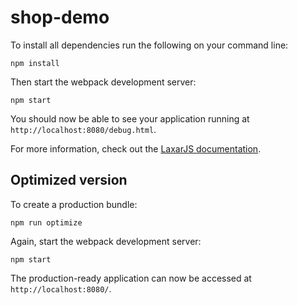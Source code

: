 # shop-demo

> 

To install all dependencies run the following on your command line:

```console
npm install
```

Then start the webpack development server:

```console
npm start
```

You should now be able to see your application running at `http://localhost:8080/debug.html`.

For more information, check out the [LaxarJS documentation](https://laxarjs.org/docs/laxar-v2-latest/).


## Optimized version

To create a production bundle:

```console
npm run optimize
```

Again, start the webpack development server:

```console
npm start
```

The production-ready application can now be accessed at `http://localhost:8080/`.
